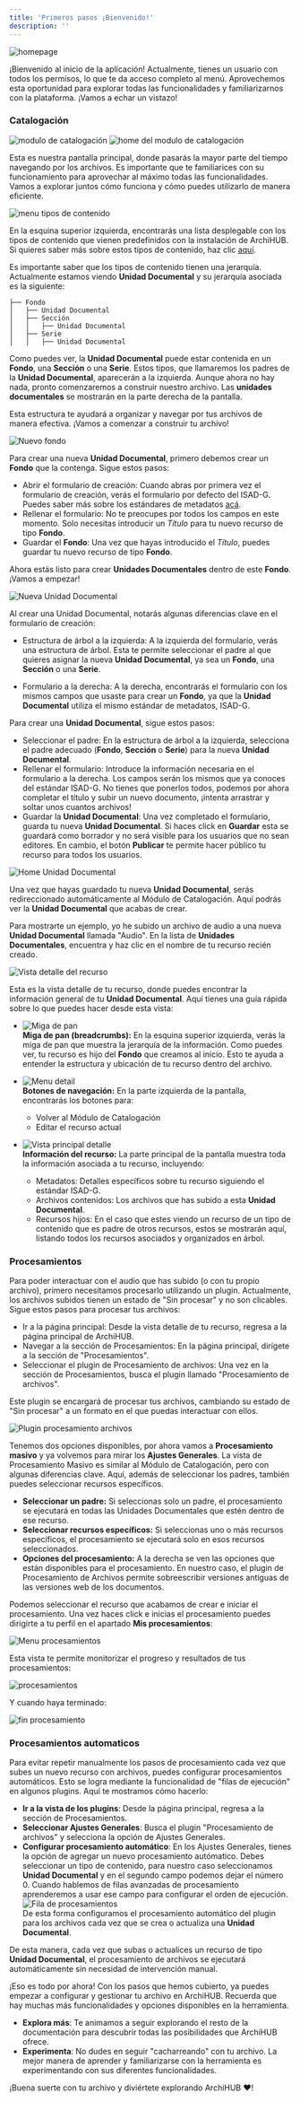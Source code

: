 ```yaml
---
title: 'Primeros pasos ¡Bienvenido!'
description: ''
---
```


![homepage](/archihub.github.io/imagenes/home.png)

¡Bienvenido al inicio de la aplicación! Actualmente, tienes un usuario con todos los permisos, lo que te da acceso completo al menú. Aprovechemos esta oportunidad para explorar todas las funcionalidades y familiarizarnos con la plataforma. ¡Vamos a echar un vistazo!

### Catalogación

![modulo de catalogación](/archihub.github.io/imagenes/catalogacion.gif)
![home del modulo de catalogación](/archihub.github.io/imagenes/home_catalogacion.png)

Esta es nuestra pantalla principal, donde pasarás la mayor parte del tiempo navegando por los archivos. Es importante que te familiarices con su funcionamiento para aprovechar al máximo todas las funcionalidades. Vamos a explorar juntos cómo funciona y cómo puedes utilizarlo de manera eficiente.

![menu tipos de contenido](/archihub.github.io/imagenes/menu_tipos.png)

En la esquina superior izquierda, encontrarás una lista desplegable con los tipos de contenido que vienen predefinidos con la instalación de ArchiHUB. Si quieres saber más sobre estos tipos de contenido, haz clic [aquí](../estandares).

Es importante saber que los tipos de contenido tienen una jerarquía. Actualmente estamos viendo __Unidad Documental__ y su jerarquía asociada es la siguiente:

 ```
├── Fondo
│   ├── Unidad Documental
│   ├── Sección
│   │   ├── Unidad Documental
│   ├── Serie
│   │   ├── Unidad Documental
 ```

 Como puedes ver, la __Unidad Documental__ puede estar contenida en un __Fondo__, una __Sección__ o una __Serie__. Estos tipos, que llamaremos los padres de la __Unidad Documental__, aparecerán a la izquierda. Aunque ahora no hay nada, pronto comenzaremos a construir nuestro archivo. Las __unidades documentales__ se mostrarán en la parte derecha de la pantalla.

 Esta estructura te ayudará a organizar y navegar por tus archivos de manera efectiva. ¡Vamos a comenzar a construir tu archivo!

![Nuevo fondo](/archihub.github.io/imagenes/new_fondo.gif)

Para crear una nueva __Unidad Documental__, primero debemos crear un __Fondo__ que la contenga. Sigue estos pasos:

- Abrir el formulario de creación: Cuando abras por primera vez el formulario de creación, verás el formulario por defecto del ISAD-G. Puedes saber más sobre los estándares de metadatos [acá](../estandares).
- Rellenar el formulario: No te preocupes por todos los campos en este momento. Solo necesitas introducir un _Título_ para tu nuevo recurso de tipo __Fondo__.
- Guardar el __Fondo__: Una vez que hayas introducido el _Título_, puedes guardar tu nuevo recurso de tipo __Fondo__.

Ahora estás listo para crear __Unidades Documentales__ dentro de este __Fondo__. ¡Vamos a empezar!

![Nueva Unidad Documental](/archihub.github.io/imagenes/new_unidad.png)

Al crear una Unidad Documental, notarás algunas diferencias clave en el formulario de creación:

- Estructura de árbol a la izquierda: A la izquierda del formulario, verás una estructura de árbol. Esta te permite seleccionar el padre al que quieres asignar la nueva __Unidad Documental__, ya sea un __Fondo__, una __Sección__ o una __Serie__.

- Formulario a la derecha: A la derecha, encontrarás el formulario con los mismos campos que usaste para crear un __Fondo__, ya que la __Unidad Documental__ utiliza el mismo estándar de metadatos, ISAD-G.

Para crear una __Unidad Documental__, sigue estos pasos:

- Seleccionar el padre: En la estructura de árbol a la izquierda, selecciona el padre adecuado (__Fondo__, __Sección__ o __Serie__) para la nueva __Unidad Documental__.
- Rellenar el formulario: Introduce la información necesaria en el formulario a la derecha. Los campos serán los mismos que ya conoces del estándar ISAD-G. No tienes que ponerlos todos, podemos por ahora completar el título y subir un nuevo documento, ¡intenta arrastrar y soltar unos cuantos archivos!
- Guardar la __Unidad Documental__: Una vez completado el formulario, guarda tu nueva __Unidad Documental__. Si haces click en __Guardar__ esta se guardará como borrador y no será visible para los usuarios que no sean editores. En cambio, el botón __Publicar__ te permite hacer público tu recurso para todos los usuarios.

![Home Unidad Documental](/archihub.github.io/imagenes/home_unidad.png)

Una vez que hayas guardado tu nueva __Unidad Documental__, serás redireccionado automáticamente al Módulo de Catalogación. Aquí podrás ver la __Unidad Documental__ que acabas de crear.

Para mostrarte un ejemplo, yo he subido un archivo de audio a una nueva __Unidad Documental__ llamada "Audio". En la lista de __Unidades Documentales__, encuentra y haz clic en el nombre de tu recurso recién creado.

![Vista detalle del recurso](/archihub.github.io/imagenes/detail.png)

Esta es la vista detalle de tu recurso, donde puedes encontrar la información general de tu __Unidad Documental__. Aquí tienes una guía rápida sobre lo que puedes hacer desde esta vista:

- ![Miga de pan](/archihub.github.io/imagenes/miga.png)<br>__Miga de pan (breadcrumbs):__ En la esquina superior izquierda, verás la miga de pan que muestra la jerarquía de la información. Como puedes ver, tu recurso es hijo del __Fondo__ que creamos al inicio. Esto te ayuda a entender la estructura y ubicación de tu recurso dentro del archivo.

- ![Menu detail](/archihub.github.io/imagenes/menu_detail.png)<br>__Botones de navegación:__ En la parte izquierda de la pantalla, encontrarás los botones para:
    - Volver al Módulo de Catalogación
    - Editar el recurso actual

- ![Vista principal detalle](/archihub.github.io/imagenes/main_detail.png)<br>__Información del recurso:__ La parte principal de la pantalla muestra toda la información asociada a tu recurso, incluyendo:
    - Metadatos: Detalles específicos sobre tu recurso siguiendo el estándar ISAD-G.
    - Archivos contenidos: Los archivos que has subido a esta __Unidad Documental__.
    - Recursos hijos: En el caso que estes viendo un recurso de un tipo de contenido que es padre de otros recursos, estos se mostrarán aquí, listando todos los recursos asociados y organizados en árbol.

### Procesamientos

Para poder interactuar con el audio que has subido (o con tu propio archivo), primero necesitamos procesarlo utilizando un plugin. Actualmente, los archivos subidos tienen un estado de "Sin procesar" y no son clicables. Sigue estos pasos para procesar tus archivos:

- Ir a la página principal: Desde la vista detalle de tu recurso, regresa a la página principal de ArchiHUB.
- Navegar a la sección de Procesamientos: En la página principal, dirígete a la sección de "Procesamientos".
- Seleccionar el plugin de Procesamiento de archivos: Una vez en la sección de Procesamientos, busca el plugin llamado "Procesamiento de archivos".

Este plugin se encargará de procesar tus archivos, cambiando su estado de "Sin procesar" a un formato en el que puedas interactuar con ellos.

![Plugin procesamiento archivos](/archihub.github.io/imagenes/plugin_file.png)

Tenemos dos opciones disponibles, por ahora vamos a __Procesamiento masivo__ y ya volvemos para mirar los __Ajustes Generales__. La vista de Procesamiento Masivo es similar al Módulo de Catalogación, pero con algunas diferencias clave. Aquí, además de seleccionar los padres, también puedes seleccionar recursos específicos.
- __Seleccionar un padre:__ Si seleccionas solo un padre, el procesamiento se ejecutará en todas las Unidades Documentales que estén dentro de ese recurso.
- __Seleccionar recursos específicos:__ Si seleccionas uno o más recursos específicos, el procesamiento se ejecutará solo en esos recursos seleccionados.
- __Opciones del procesamiento:__ A la derecha se ven las opciones que están disponibles para el procesamiento. En nuestro caso, el plugin de Procesamiento de Archivos permite sobreescribir versiones antiguas de las versiones web de los documentos.

Podemos seleccionar el recurso que acabamos de crear e iniciar el procesamiento. Una vez haces click e inicias el procesamiento puedes dirigirte a tu perfil en el apartado __Mis procesamientos__:

![Menu procesamientos](/archihub.github.io/imagenes/menu_procesamientos.png)

Esta vista te permite monitorizar el progreso y resultados de tus procesamientos:

![procesamientos](/archihub.github.io/imagenes/procesamientos.png)

Y cuando haya terminado:

![fin procesamiento](/archihub.github.io/imagenes/fin_procesamiento.png)

### Procesamientos automaticos

Para evitar repetir manualmente los pasos de procesamiento cada vez que subes un nuevo recurso con archivos, puedes configurar procesamientos automáticos. Esto se logra mediante la funcionalidad de "filas de ejecución" en algunos plugins. Aquí te mostramos cómo hacerlo:

- __Ir a la vista de los plugins__: Desde la página principal, regresa a la sección de Procesamientos.
- __Seleccionar Ajustes Generales__: Busca el plugin "Procesamiento de archivos" y selecciona la opción de Ajustes Generales.
- __Configurar procesamiento automático__: En los Ajustes Generales, tienes la opción de agregar un nuevo procesamiento autómatico. Debes seleccionar un tipo de contenido, para nuestro caso seleccionamos __Unidad Documental__ y en el segundo campo podemos dejar el número 0. Cuando hablemos de filas avanzadas de procesamiento aprenderemos a usar ese campo para configurar el orden de ejecución. <br>![Fila de procesamientos](/archihub.github.io/imagenes/fila_procesamiento.png)<br>De esta forma configuramos el procesamiento automático del plugin para los archivos cada vez que se crea o actualiza una __Unidad Documental__.

De esta manera, cada vez que subas o actualices un recurso de tipo __Unidad Documental__, el procesamiento de archivos se ejecutará automáticamente sin necesidad de intervención manual.

¡Eso es todo por ahora! Con los pasos que hemos cubierto, ya puedes empezar a configurar y gestionar tu archivo en ArchiHUB. Recuerda que hay muchas más funcionalidades y opciones disponibles en la herramienta.

- __Explora más__: Te animamos a seguir explorando el resto de la documentación para descubrir todas las posibilidades que ArchiHUB ofrece.
- __Experimenta__: No dudes en seguir "cacharreando" con tu archivo. La mejor manera de aprender y familiarizarse con la herramienta es experimentando con sus diferentes funcionalidades.

¡Buena suerte con tu archivo y diviértete explorando ArchiHUB ❤️!